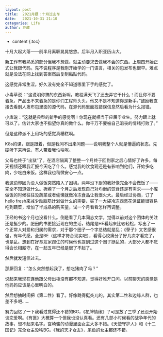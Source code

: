 ```yaml
---
layout: post
title:  2021月报：十月过山车
date:   2021-10-31 21:10
categories: Life
author: 豆藏
---
```


* content
{:toc}

十月大起大落——前半月离职晃晃悠悠。后半月入职亚历山大。

新工作有我熟悉的部分但我不想做，就主动要求去做我不会的东西。上周四开始正式让我跟代码。先不说程序是我刚开始学的一门语言，相关的包发布也很早。难点就是没法在网上找到答案然后复制黏贴代码。

这感觉非常生涩，好久没有完全不知道哪里下手的感觉了。





小毒草说：“这说明你搞的东西新啊，教程满天飞了还去弄它干什么！而且你不要着急，产品出不来着急的是你们工程师头头，他又不是不知道你是新手。”鼓励我直接去看别人发布包里面的源代码，在源代码里面找错误信息然后看为什么报错。

小库说：“这就是典型的新手的感觉啊！你现在就相当于应届毕业生。努力跟上就可以了。估计大家也不指望你真的做什么。你千万不要被自己沮丧的情绪打败了。”

但是这种派不上用场的感觉真糟糕啊。

K8s的课，跟是跟着，但是我问不出来问题——说明我整个人就是懵逼的状态。先硬听下来再说，有人带着我怕啥呢。

父母也终于“出狱”了，在酒店隔离了整整一个月终于回到家之后心情好了许多。每天视频还跟我汇报今天吃了什么。感觉我的饮食观还是有影响到他们，开始多吃肉，少吃白米饭。这样我也稍微安心一点。

我这边却因为没人做饭突然陷入了困境。两年没下厨的我好像完全不会做饭了——完全不知道做什么。折腾了一个月之后发现自己对均衡的饮食还是有需求——小库做饭的时候往往没蔬菜或者偷懒就做冷冻食品让我很火大。最后经过协商，订了hello fresh来减少动脑筋计划做什么的需要，买了一大袋冷冻西蓝花保证能很容易吃到蔬菜，增加了半成品的购买量。试一个月看看怎样再调整。

正经的书这个月也没看什么。倒是看了几本同志文学。觉得以前对这个团体的关注还是挺少的。肥田的书更接近现在的生活，结尾是HE看起来比较轻松，写出了一个正常人对爱和归属的需求，对于那个圈子一个字总结就是乱；《孽子》文艺感很强，有年代感，全是BE（这样才符合现实吧），看得心绞痛分了好几次才看完了，也是乱。想到在好基友家蹭住的时候他也提到过这个圈子挺乱的，大部分人都不觉得会长相厮守，在一起五年已经是很了不起了。

然后就发短信过去。

那厮回复：“怎么突然想起我了，想吃猪肉了吗？”

说起来我现在连他跟父母出柜没有都不知道，觉得好难开口问。以前聊天的感觉是他妈妈应该是心里明白的。

然后想抽时间把《第二性》看了。好像跳得挺突兀的，其实第二性和边缘人群，也差不多吧……

努力回忆了一下我看过觉得还不错的BG，《花牌情缘》？可是放了三季了还没开始谈恋爱啊。《有匪》大概算一个但我也没认真看。还有几部小时候看的战争年代的故事，想不起来名字。宫崎骏的动漫里面女主大多不错。《天使守护人》和《十二国记》完全女主没啥BG。《我的天才女友》，尾鱼的女主都还不错。

